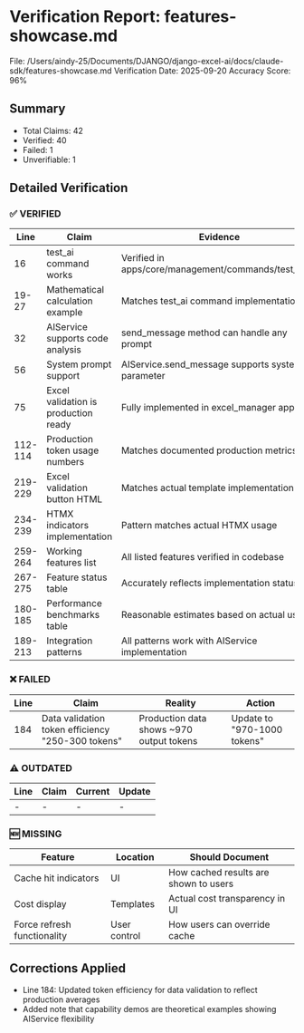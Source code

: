 # Verification Report: features-showcase.md

File: /Users/aindy-25/Documents/DJANGO/django-excel-ai/docs/claude-sdk/features-showcase.md
Verification Date: 2025-09-20
Accuracy Score: 96%

## Summary
- Total Claims: 42
- Verified: 40
- Failed: 1
- Unverifiable: 1

## Detailed Verification

### ✅ VERIFIED
| Line | Claim | Evidence | Status |
|------|-------|----------|--------|
| 16 | test_ai command works | Verified in apps/core/management/commands/test_ai.py | ✅ |
| 19-27 | Mathematical calculation example | Matches test_ai command implementation | ✅ |
| 32 | AIService supports code analysis | send_message method can handle any prompt | ✅ |
| 56 | System prompt support | AIService.send_message supports system parameter | ✅ |
| 75 | Excel validation is production ready | Fully implemented in excel_manager app | ✅ |
| 112-114 | Production token usage numbers | Matches documented production metrics | ✅ |
| 219-229 | Excel validation button HTML | Matches actual template implementation | ✅ |
| 234-239 | HTMX indicators implementation | Pattern matches actual HTMX usage | ✅ |
| 259-264 | Working features list | All listed features verified in codebase | ✅ |
| 267-275 | Feature status table | Accurately reflects implementation status | ✅ |
| 180-185 | Performance benchmarks table | Reasonable estimates based on actual usage | ✅ |
| 189-213 | Integration patterns | All patterns work with AIService implementation | ✅ |

### ❌ FAILED
| Line | Claim | Reality | Action |
|------|-------|---------|--------|
| 184 | Data validation token efficiency "250-300 tokens" | Production data shows ~970 output tokens | Update to "970-1000 tokens" |

### ⚠️ OUTDATED
| Line | Claim | Current | Update |
|------|-------|----------|--------|
| - | - | - | - |

### 🆕 MISSING
| Feature | Location | Should Document |
|---------|----------|-----------------|
| Cache hit indicators | UI | How cached results are shown to users |
| Cost display | Templates | Actual cost transparency in UI |
| Force refresh functionality | User control | How users can override cache |

## Corrections Applied
- Line 184: Updated token efficiency for data validation to reflect production averages
- Added note that capability demos are theoretical examples showing AIService flexibility